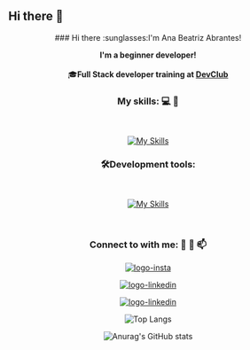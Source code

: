## Hi there 👋

<div align="center">
### Hi there :sunglasses:I'm Ana Beatriz Abrantes!

<b>I'm a beginner developer!</b> 
 <br>
  <br>
:mortar_board:<b>Full Stack developer training at <a href="https://rodolfomori.com.br/devclub/">DevClub</a></b>
### My skills: :computer: :rocket:
<br>

[![My Skills](https://skillicons.dev/icons?i=html,css,js)](https://skillicons.dev)
 <br>
 
### 🛠️</a>Development tools:
<br>

[![My Skills](https://skillicons.dev/icons?i=vscode,figma,git,github)](https://skillicons.dev)


<br>

### Connect to with me:  :calling: :email: :mailbox:


<a href="https://www.instagram.com/hudsonsaqua1/"><img src="https://img.shields.io/badge/Instagram-E4405F?style=for-the-badge&logo=instagram&logoColor=white" alt=" logo-insta"/></a>

<a href="https://www.linkedin.com/in/nascimento-hudson/"><img src="https://img.shields.io/badge/LinkedIn-0077B5?style=for-the-badge&logo=linkedin&logoColor=white" alt=" logo-linkedin"/></a>

<a href="https://wa.me/qr/MRQRPVTBFOUWL1"><img src="https://img.shields.io/badge/WhatsApp-25D366?style=for-the-badge&logo=whatsapp&logoColor=white" alt=" logo-linkedin"/></a>

![Top Langs](https://github-readme-stats.vercel.app/api/top-langs/?username=Hudson-Nasciment0)

![Anurag's GitHub stats](https://github-readme-stats.vercel.app/api?username=Hudson-Nasciment0)

